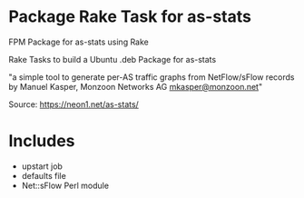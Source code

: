# Package Rake Task for as-stats

FPM Package for as-stats using Rake

Rake Tasks to build a Ubuntu .deb Package for as-stats

"a simple tool to generate per-AS traffic graphs from NetFlow/sFlow records
by Manuel Kasper, Monzoon Networks AG <mkasper@monzoon.net>"

Source: https://neon1.net/as-stats/

# Includes

* upstart job
* defaults file
* Net::sFlow Perl module
